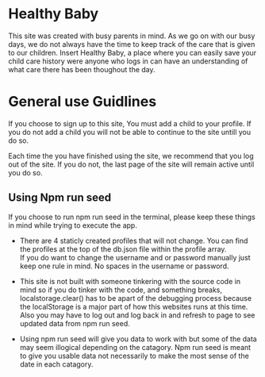 # Healthy Baby

This site was created with busy parents in mind. As we go on with
our busy days, we do not always have the time to keep track of the
care that is given to our children. Insert Healthy Baby, a place
where you can easily save your child care history were anyone who
logs in can have an understanding of what care there has been
thoughout the day.

# General use Guidlines

If you choose to sign up to this site, You must add a child to your
profile. If you do not add a child you will not be able to
continue to the site untill you do so.

Each time the you have finished using the site, we recommend
that you log out of the site. If you do not, the last page of
the site will remain active until you do so.

## Using Npm run seed

If you choose to run npm run seed in the terminal, please keep these things in mind while trying to execute the app.

- There are 4 staticly created profiles that will not change. You can find the profiles at the top of the db.json file within the profile array.  
   If you do want to change the username and or password manually just keep one rule in mind. No spaces in the username or password.

- This site is not built with someone tinkering with the source code in mind so if you do tinker with the code,
  and something breaks, localstorage.clear() has to be apart of the debugging process because the localStorage
  is a major part of how this websites runs at this time. Also you may have to log out and log back in
  and refresh to page to see updated data from npm run seed.

- Using npm run seed will give you data to work with but some of the data may seem illogical depending on the catagory.
  Npm run seed is meant to give you usable data not necessarily to make the most sense of the date in each catagory.
